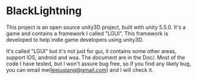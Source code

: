 # BlackLightning
This project is an open source unity3D project, built with unity 5.5.0. It's a game and contains a framework I called "LGUI". This framework is developed to help indie game developers using unity3D.

It's called "LGUI" but it's not just for gui, it contains some other areas, support iOS, android and wsa. The document are in the Doc/.
Most of the code I have tested, but I won't assure bug free, so if you find any likely bug, you can email me(leejuqiang@gmail.com) and I will check it.

